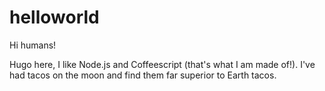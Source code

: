 # helloworld

Hi humans!

Hugo here, I like Node.js and Coffeescript (that's what I am made of!).
I've had tacos on the moon and find them far superior to Earth tacos.

